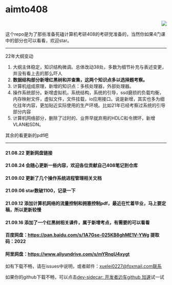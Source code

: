 # aimto408
<img align="right" src="https://github-readme-stats.vercel.app/api?username=xiaolei565&show_icons=true&icon_color=CE1D2D&text_color=718096&bg_color=ffffff&hide_title=true" />

</br>

这个repo是为了那些准备死磕计算机考研408的考研党准备的，当然你如果4门课中的部分也可以看看，欢迎star。

----
22年大纲变动
1. 大纲主体稳定，知识结构微调。总体改动38处，多数为细节补充与表述变更，并没有看上去的那么吓人
2. **数据结构部分新增红黑树和并查集，这两个知识点多以选择题考察。**
3. 计算机组成原理，新增的知识点：多核处理器，外部处理器。
4. 操作系统部分。新增虚拟机，系统结构，系统的引导，ssd磨损的负载均衡，内存映射文件，虚拟文件，文件挂载，io应用接口。说是新增，其实也多为细化往年内容，更加贴近实际使用的生产环境。比如21年已经考察过系统的引导部分内容
5. 计算机网络部分，删除了过时的、业界早就弃用的HDLC和令牌环，新增VLAN和SDN。

其余的看更新的pdf吧

----






#### 21.08.22 更新网盘链接

#### 21.08.24 会随心更新一些内容，欢迎各位贡献自己408笔记到仓库

#### 21.09.02 更新了几个操作系统进程管理相关文档

#### 21.09.06 star数破1100，记录一下

#### 21.09.12 添加计算机网络的流量控制和拥塞控制pdf，最近在忙着毕业，马上要定稿，所以更新较慢

#### 21.09.16 添加了一个红黑树相关课件，属于新增考点，有需要的可以看看



#### 百度网盘：https://pan.baidu.com/s/1A7Gse-025KB8ghME1V-YWg 提取码：2022

#### 阿里网盘：https://www.aliyundrive.com/s/mYRnqU4xygt



如有下载不畅，请在issues中说明，或者邮件：xuelei0227@foxmail.com联系

如果你的github下载不畅，可以点击[dev-sidecar: 开发者边车github 加速](https://gitee.com/docmirror/dev-sidecar)试一试

